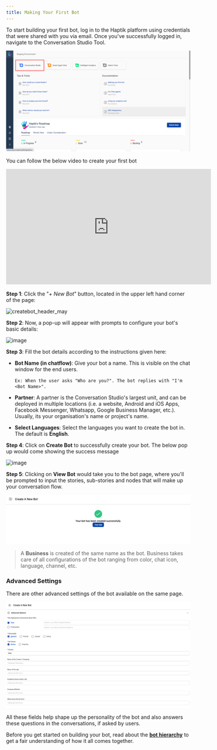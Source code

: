 ```yaml
---
title: Making Your First Bot
---
```


To start building your first bot, log in to the Haptik platform using credentials that were shared with you via email. Once you've successfully logged in, navigate to the Conversation Studio Tool. 

![Menu](assets/conversationstudiohomescreen.png)

You can follow the below video to create your first bot

<iframe width="560" height="315" src="https://www.youtube.com/embed/8NbUvvX2gEY" frameborder="0" allow="accelerometer; autoplay; clipboard-write; encrypted-media; gyroscope; picture-in-picture" allowfullscreen></iframe>
<p></p>

**Step 1**: Click the "*+ New Bot*" button, located in the upper left hand corner of the page:

![createbot_header_may](/assets/createbot_header_may.png)

**Step 2**: Now, a pop-up will appear with prompts to configure your bot's basic details:

![image](https://user-images.githubusercontent.com/75118325/111914848-c2565800-8a99-11eb-8a39-0bfb8f2717f9.png)

**Step 3**: Fill the bot details according to the instructions given here:

- **Bot Name (in chatflow)**: Give your bot a name. This is visible on the chat window for the end users. 

      Ex: When the user asks "Who are you?". The bot replies with "I'm <Bot Name>". 

- **Partner**: A partner is the Conversation Studio's largest unit, and can be deployed in multiple locations (i.e. a website, Android and iOS Apps, Facebook Messenger, Whatsapp, Google Business Manager, etc.). Usually, its your organisation's name or project's name.

- **Select Languages**: Select the languages you want to create the bot in. The default is **English**.

**Step 4**: Click on **Create Bot** to successfully create your bot. The below pop up would come showing the success message

![image](https://user-images.githubusercontent.com/75118325/111914967-2a0ca300-8a9a-11eb-9d06-11f76aae4738.png)

**Step 5**: Clicking on **View Bot** would take you to the bot page, where you'll be prompted to input the stories, sub-stories and nodes that will make up your conversation flow.

![viewbot](/assets/ViewBot.png)

> A **Business** is created of the same name as the bot. Business takes care of all configurations of the bot ranging from color, chat icon, language, channel, etc.

### Advanced Settings

There are other advanced settings of the bot available on the same page.

![AdvanceSettings](/assets/AdvanceSettings.png)

All these fields help shape up the personality of the bot and also answers these questions in the conversations, if asked by users.

Before you get started on building your bot, read about the [**bot hierarchy**](https://docs.haptik.ai/bot-builder/basic/bot-hierarchy) to get a fair understanding of how it all comes together.
